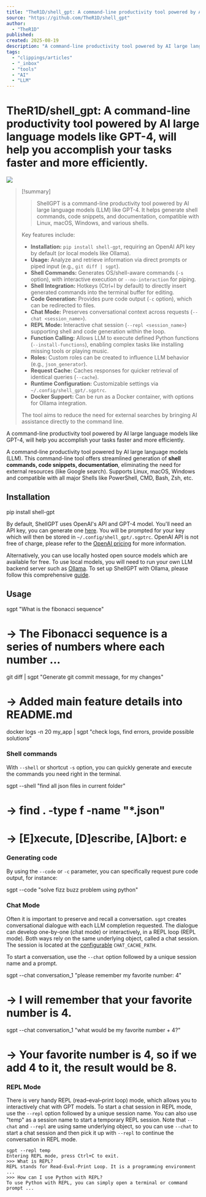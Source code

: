 ```yaml
---
title: "TheR1D/shell_gpt: A command-line productivity tool powered by AI large language models like GPT-4, will help you accomplish your tasks faster and more efficiently."
source: "https://github.com/TheR1D/shell_gpt"
author:
  - "TheR1D"
published:
created: 2025-08-19
description: "A command-line productivity tool powered by AI large language models like GPT-4, will help you accomplish your tasks faster and more efficiently. - TheR1D/shell_gpt"
tags:
  - "clippings/articles"
  - "_inbox"
  - "tools"
  - "AI"
  - "LLM"
---
```

# TheR1D/shell_gpt: A command-line productivity tool powered by AI large language models like GPT-4, will help you accomplish your tasks faster and more efficiently.

![](https://opengraph.githubassets.com/fc1590d01c6bedecf7c4a410cd45d904ff780326000e013af5c27cc11d1e2aaf/TheR1D/shell_gpt)

> [!summary]
> > ShellGPT is a command-line productivity tool powered by AI large language models (LLM) like GPT-4.
> It helps generate shell commands, code snippets, and documentation, compatible with Linux, macOS, Windows, and various shells.
> 
> Key features include:
> - **Installation:** `pip install shell-gpt`, requiring an OpenAI API key by default (or local models like Ollama).
> - **Usage:** Analyze and retrieve information via direct prompts or piped input (e.g., `git diff | sgpt`).
> - **Shell Commands:** Generates OS/shell-aware commands (`-s` option), with interactive execution or `--no-interaction` for piping.
> - **Shell Integration:** Hotkeys (Ctrl+l by default) to directly insert generated commands into the terminal buffer for editing.
> - **Code Generation:** Provides pure code output (`-c` option), which can be redirected to files.
> - **Chat Mode:** Preserves conversational context across requests (`--chat <session_name>`).
> - **REPL Mode:** Interactive chat session (`--repl <session_name>`) supporting shell and code generation within the loop.
> - **Function Calling:** Allows LLM to execute defined Python functions (`--install-functions`), enabling complex tasks like installing missing tools or playing music.
> - **Roles:** Custom roles can be created to influence LLM behavior (e.g., `json_generator`).
> - **Request Cache:** Caches responses for quicker retrieval of identical queries (`--cache`).
> - **Runtime Configuration:** Customizable settings via `~/.config/shell_gpt/.sgptrc`.
> - **Docker Support:** Can be run as a Docker container, with options for Ollama integration.
> 
> The tool aims to reduce the need for external searches by bringing AI assistance directly to the command line.

A command-line productivity tool powered by AI large language models like GPT-4, will help you accomplish your tasks faster and more efficiently.

A command-line productivity tool powered by AI large language models (LLM). This command-line tool offers streamlined generation of **shell commands, code snippets, documentation**, eliminating the need for external resources (like Google search). Supports Linux, macOS, Windows and compatible with all major Shells like PowerShell, CMD, Bash, Zsh, etc.

## Installation

pip install shell-gpt

By default, ShellGPT uses OpenAI's API and GPT-4 model. You'll need an API key, you can generate one [here](https://beta.openai.com/account/api-keys). You will be prompted for your key which will then be stored in `~/.config/shell_gpt/.sgptrc`. OpenAI API is not free of charge, please refer to the [OpenAI pricing](https://openai.com/pricing) for more information.

Alternatively, you can use locally hosted open source models which are available for free. To use local models, you will need to run your own LLM backend server such as [Ollama](https://github.com/ollama/ollama). To set up ShellGPT with Ollama, please follow this comprehensive [guide](https://github.com/TheR1D/shell_gpt/wiki/Ollama).

## Usage

sgpt "What is the fibonacci sequence"
# -> The Fibonacci sequence is a series of numbers where each number ...

git diff | sgpt "Generate git commit message, for my changes"
# -> Added main feature details into README.md

docker logs -n 20 my\_app | sgpt "check logs, find errors, provide possible solutions"

### Shell commands

With `--shell` or shortcut `-s` option, you can quickly generate and execute the commands you need right in the terminal.

sgpt --shell "find all json files in current folder"
# -> find . -type f -name "\*.json"
# -> \[E\]xecute, \[D\]escribe, \[A\]bort: e

### Generating code

By using the `--code` or `-c` parameter, you can specifically request pure code output, for instance:

sgpt --code "solve fizz buzz problem using python"

### Chat Mode

Often it is important to preserve and recall a conversation. `sgpt` creates conversational dialogue with each LLM completion requested. The dialogue can develop one-by-one (chat mode) or interactively, in a REPL loop (REPL mode). Both ways rely on the same underlying object, called a chat session. The session is located at the [configurable](https://github.com/TheR1D/#runtime-configuration-file) `CHAT_CACHE_PATH`.

To start a conversation, use the `--chat` option followed by a unique session name and a prompt.

sgpt --chat conversation\_1 "please remember my favorite number: 4"
# -> I will remember that your favorite number is 4.
sgpt --chat conversation\_1 "what would be my favorite number + 4?"
# -> Your favorite number is 4, so if we add 4 to it, the result would be 8.

### REPL Mode

There is very handy REPL (read–eval–print loop) mode, which allows you to interactively chat with GPT models. To start a chat session in REPL mode, use the `--repl` option followed by a unique session name. You can also use "temp" as a session name to start a temporary REPL session. Note that `--chat` and `--repl` are using same underlying object, so you can use `--chat` to start a chat session and then pick it up with `--repl` to continue the conversation in REPL mode.

```
sgpt --repl temp
Entering REPL mode, press Ctrl+C to exit.
>>> What is REPL?
REPL stands for Read-Eval-Print Loop. It is a programming environment ...
>>> How can I use Python with REPL?
To use Python with REPL, you can simply open a terminal or command prompt ...
```